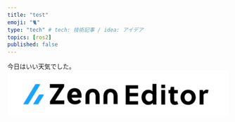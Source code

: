 ```yaml
---
title: "test"
emoji: "🐈"
type: "tech" # tech: 技術記事 / idea: アイデア
topics: [ros2]
published: false
---
```


今日はいい天気でした。
![](/images/test/image.png)